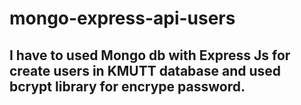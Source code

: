 # mongo-express-api-users
## I have to used Mongo db with Express Js for create users in KMUTT database and used bcrypt library for encrype password.
